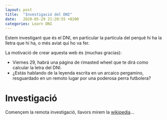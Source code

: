 ```yaml
---
layout: post
title:  "Investigació del DNI"
date:   2020-05-29 21:20:55 +0200
categories: Learn DNI
---
```

Estem investigant que és el DNI, en particular la partícula del perquè hi ha la lletra que hi ha, o més aviat qui ho va fer.

La motivació de crear aquesta web és (muchas gracias):
- Viernes 29, habrá una página de rimasted wheel que te dirá como calcular la letra del DNI.
- ¿Estás hablando de la leyenda escrita en un arcaico pergamino, resguardado en un remoto lugar por una poderosa perra futbolera?

# Investigació
Començem la remota investigació, llavors mirem la [wikipedia][wiki_dni]...

[wiki_dni]: https://es.wikipedia.org/wiki/DNI_(Espa%C3%B1a)
[BOE_2005_12_05]: https://www.boe.es/buscar/act.php?id=BOE-A-2005-21163
[govierno_letra_dni]: http://www.interior.gob.es/web/servicios-al-ciudadano/dni/calculo-del-digito-de-control-del-nif-nie
[govierno_articulo_11]: http://www.interior.gob.es/web/servicios-al-ciudadano/normativa/reales-decretos/real-decreto-1553-2005-de-23-de-diciembre#art11
[gaussianos_dni]: https://www.gaussianos.com/calcular-la-letra-del-dni/
[dni_electronico]: https://www.dnielectronico.es/
[francisco_franco_bahamonde]: https://www.cope.es/actualidad/noticias/primer-dni-otros-detalles-curiosos-documento-nacional-identidad-20180302_173535
[diario_informacion]: https://www.diarioinformacion.com/sociedad/2018/08/24/significan-numeros-dni/2055769.html
[el_mundo]: https://www.elmundo.es/espana/2014/03/05/5307ae3c268e3e282a8b4585.html
[abc_espana]: https://www.abc.es/espana/20140918/abci-historia-primer-numero-curiosidades-201409171629.html?ref=https:%2F%2Fwww.google.com%2F
